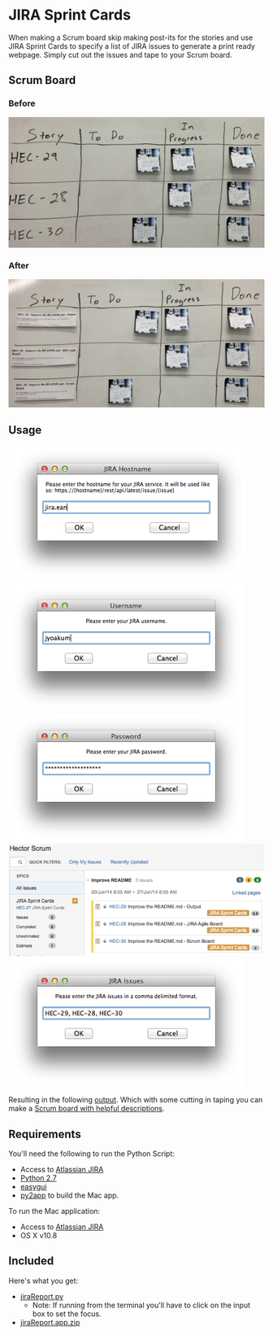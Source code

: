 # JIRA Sprint Cards
When making a Scrum board skip making post-its for the stories and use JIRA Sprint Cards to specify a list of JIRA issues to generate a print ready webpage. Simply cut out the issues and tape to your Scrum board.

## Scrum Board
### Before
![Scrum Board - Before](https://raw.githubusercontent.com/jyoakum/JIRA-Sprint-Cards/gh-pages/images/Scrum%20Board%20-%20before.jpeg)
### After
![Scrum Board - After](https://raw.githubusercontent.com/jyoakum/JIRA-Sprint-Cards/gh-pages/images/Scrum%20Board.jpeg)

## Usage
![JIRA Hostname](https://raw.githubusercontent.com/jyoakum/JIRA-Sprint-Cards/gh-pages/images/JIRA%20Hostname.png)
![Username](https://raw.githubusercontent.com/jyoakum/JIRA-Sprint-Cards/gh-pages/images/Username.png)
![Password](https://raw.githubusercontent.com/jyoakum/JIRA-Sprint-Cards/gh-pages/images/Password.png)
![JIRA Agile Board](https://raw.githubusercontent.com/jyoakum/JIRA-Sprint-Cards/gh-pages/images/JIRA%20Agile%20Board.png)
![JIRA Issues](https://raw.githubusercontent.com/jyoakum/JIRA-Sprint-Cards/gh-pages/images/JIRA%20Issues.png)

Resulting in the following [output](http://jyoakum.github.io/JIRA-Sprint-Cards/src/jira_report.html).
Which with some cutting in taping you can make a [Scrum board with helpful descriptions](https://raw.githubusercontent.com/jyoakum/JIRA-Sprint-Cards/gh-pages/images/Scrum%20Board.jpeg).

## Requirements
You'll need the following to run the Python Script:
* Access to [Atlassian JIRA](https://www.atlassian.com/software/jira)
* [Python 2.7](http://www.python.org/download/releases/2.7/)
* [easygui](http://easygui.sourceforge.net/)
* [py2app](http://pythonhosted.org/py2app/install.html) to build the Mac app.

To run the Mac application:
* Access to [Atlassian JIRA](https://www.atlassian.com/software/jira)
* OS X v10.8

## Included
Here's what you get:
* [jiraReport.py](https://github.com/jyoakum/JIRA-Sprint-Cards/blob/master/src/jiraReport.py)
  * Note: If running from the terminal you'll have to click on the input box to set the focus.
* [jiraReport.app.zip](https://github.com/jyoakum/JIRA-Sprint-Cards/releases/download/v1.0/jiraReport.app.zip)
